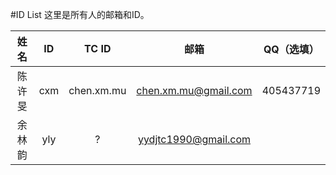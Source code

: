 #ID List
这里是所有人的邮箱和ID。

|姓名|ID|TC ID|邮箱|QQ（选填）|
|:-:|:-:|:-:|:-:|:-:|
|陈许旻|cxm|chen.xm.mu|chen.xm.mu@gmail.com|405437719|
|余林韵|yly|?|yydjtc1990@gmail.com| |


